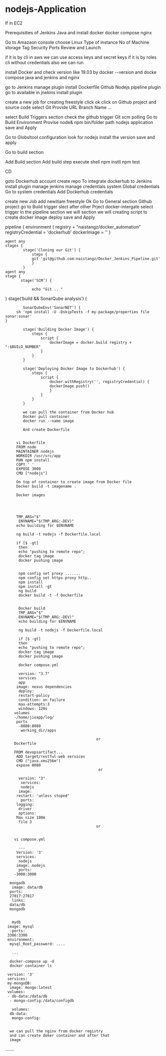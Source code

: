 # nodejs-Application
If in EC2

Prerequisities of Jenkins Java 
and install docker
docker compose
nginx


Go to Amazaon console
choose Linux
Type  of instance
No of Machine
storage
Tag
Security Ports
Review and Launch

if it is by cli in aws we can use access keys and secret keys
if it is by roles cli without credentials also we can run


install Docker and check version like 19.03 by docker --version and docke compose
java and jenkins and nginx



go to Jenkins
manage plugin
install Dockerfile
Github
Nodejs
pipeline plugin
 go to available in jnekins
 install plugin
 
 
 create a new job for creating 
 freestyle
 click ok
 click on Github project and source code
 select Git
 Provide URL
 Branch Name ...
 
 select Build Triggers section
 check the github trigger Git scm polling
 Go to Build Environment
 Provise node& npm bin/folder path
 nodejs application save and Apply
 
 Go to Globsltool
 configuration
 look for nodejs
 install the version
 save and apply
 
 Go to build section
 
Add Build section
Add build step
execute shell
npm instll
npm test



CD

goto Dockerhub account
create repo
To integrate dockerhub to Jenkins
install plugin
manage jenkins
manage credentials system
Global credentials
Go to system
credentials
Add Dockerhub credentials



create new Job
add newitiam
freestyle
Ok
Go to General section
Github project
go to Build trigger
slect after other Prject 
docker-intergate
select trigger
In the pipeline section we will section we will creating script to create docker image
deploy
save and Apply



pipeline {
    environment {
    registry = "naistangz/docker_automation"
    registryCredential = 'dockerhub'
    dockerImage = ''
    }

    agent any
    stages {
            stage('Cloning our Git') {
                steps {
                git 'git@github.com:naistangz/Docker_Jenkins_Pipeline.git'
                }
            }
    agent any
    stage {
           stage(‘SCM’) {

                echo "Git .. "
}
             stage(‘build && SonarQube analysis’) {

            SonarQubeEnv('SonarNET') {
         sh 'npm install -U -DskipTests -f my-package/properties file sonar:sonar'   
    }

            stage('Building Docker Image') {
                steps {
                    script {
                        dockerImage = docker.build registry + ":$BUILD_NUMBER"
                    }
                }
            }

            stage('Deploying Docker Image to Dockerhub') {
                steps {
                    script {
                        docker.withRegistry('', registryCredential) {
                        dockerImage.push()
                        }
                    }
                }
            }

            we can pull the container from Docker hub
            Docker pull container
            docker run --name image
            
            And create Dockerfile
            
            
         vi Dockerfile
         FROM node
         MAINTAINER nodejs
         WORKDIR /usr/src/app
         RUN npm install                 
         COPY ' '
         EXPOSE 3000
         CMD ["nodejs"]
         
         On top of container to create image from Docker file
         Docker build -t imagename .
         
         Docker images
         
         
         
         
         TMP_ARG="$"
          ENVNAME="$(TMP_ARG:-DEV)"
         echo building for $ENVNAME

         ng build -t nodejs -f Dockerfile.local

         if [$ -gt]
          then
          echo "pushing to remote repo";
          docker tag image
          docker pushing image


          npm config set proxy .......
          npm config set https-proxy http..
          npm install
          npm install -gt
          ng build
          docker build -t -f Dockerfile
          
          
          Docker build
          TMP_ARG="$"
          ENVNAME="$(TMP_ARG:-DEV)"
          echo building for $ENVNAME

          ng build -t nodejs -f Dockerfile.local

          if [$ -gt]
          then
          echo "pushing to remote repo";
          docker tag image
          docker pushing image
          
          docker compose.yml

          version: "3.7"
          services
          app
         image: nexus dependencies
          deploy:
          restart-policy
          condition: on failure
          max-attempts:3
          windows: 120s
        volumes
        -/home/jioapp/log/
         ports
	      -8080:8080
	       working_dir/apps
	 
	                                         or
        Dockerfile

        FROM devopsartifact...
         ADD target/restful-web services
         CMD ("java.xms256m")
         expose 8080
                                              or

          version: "3"
           services:
           nodejs
          image:
         restart: 'unless stoped"
           ports:
         logging:
          driver
          options:
         Max size 100m
          file 3
                                             or


        vi compose.yml

          ---
         Version: '3'
         services:
          nodejs
         image: nodejs
          ports:
        -3000:3000
  
      mongodb
       image: data/db
      ports:
      27017:27017
       links:
      data/db
      mongodb


       mydb
     image: mysql
      -ports:
     3306:3306
     environment:
      mysql_Root_password: ....

       ...

      docker-compose up -d
      docker container ls

     version: '3'
     services:
     my-mongoDB:
      image: mongo:latest
     volumes:
     - db-data:/data/db
      - mongo-config:/data/configdb
 
       volumes:
      db-data:
       mongo-config:


      we can pull the nginx from docker registry
      and can create doker container and after that
      image
      
      
   .......
         
         
         
         
         
         
         
         
         
         
         
         
         
         

